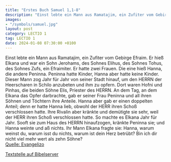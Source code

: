 ```yaml
---
title: "Erstes Buch Samuel 1,1-8"
description: "Einst lebte ein Mann aus Ramatajim, ein Zufiter vom Gebirge Efraim. Er hieß Elkana und war ein Sohn Jerohams, des Sohnes Elihus, des Sohnes Tohus, des Sohnes Zufs, ein Efraimiter. Er hatte zwei Frauen. Die eine hieß Hanna, die andere Peninna. Peninna hatte Kinder, Hanna aber hatt...."
images:
- "/symbols/samuel.jpg"
layout: post
category: LECTIO 1
tag: LECTIO 1
date: 2024-01-08 07:30:00 +0100
---
```

Einst lebte ein Mann aus Ramatajim, ein Zufiter vom Gebirge Efraim. Er hieß Elkana und war ein Sohn Jerohams, des Sohnes Elihus, des Sohnes Tohus, des Sohnes Zufs, ein Efraimiter.
Er hatte zwei Frauen. Die eine hieß Hanna, die andere Peninna. Peninna hatte Kinder, Hanna aber hatte keine Kinder.<!--more-->
Dieser Mann zog Jahr für Jahr von seiner Stadt hinauf, um den HERRN der Heerscharen in Schilo anzubeten und ihm zu opfern. Dort waren Hofni und Pinhas, die beiden Söhne Elis, Priester des HERRN.
An dem Tag, an dem Elkana das Opfer darbrachte, gab er seiner Frau Peninna und all ihren Söhnen und Töchtern ihre Anteile.
Hanna aber gab er einen doppelten Anteil; denn er hatte Hanna lieb, obwohl der HERR ihren Schoß verschlossen hatte.
Ihre Rivalin aber kränkte und demütigte sie sehr, weil der HERR ihren Schoß verschlossen hatte.
So machte es Elkana Jahr für Jahr. Sooft sie zum Haus des HERRN hinaufzogen, kränkte Peninna sie; und Hanna weinte und aß nichts.
Ihr Mann Elkana fragte sie: Hanna, warum weinst du, warum isst du nichts, warum ist dein Herz betrübt? Bin ich dir nicht viel mehr wert als zehn Söhne?<br>
[Quelle: Evangelizo](https://evangeliumtagfuertag.org/DE/gospel)

[Textstelle auf Bibelserver](https://www.bibleserver.com/EU/1.Samuel1,1-8)
